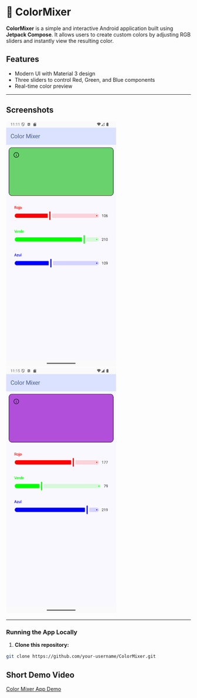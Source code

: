 # 🎨 ColorMixer

**ColorMixer** is a simple and interactive Android application built using **Jetpack Compose**. It allows users to create custom colors by adjusting RGB sliders and instantly view the resulting color.

## Features

- Modern UI with Material 3 design
- Three sliders to control Red, Green, and Blue components
- Real-time color preview

---

## Screenshots

<img src="Screenshot_20250401_231154.png" alt="ColorMixer Screenshot 1" width="300"/>

<img src="Screenshot_20250401_231517.png" alt="ColorMixer Screenshot 2" width="300"/>

---

### Running the App Locally

1. **Clone this repository:**

```bash
git clone https://github.com/your-username/ColorMixer.git
```

## Short Demo Video

[Color Mixer App Demo](https://drive.google.com/file/d/1s9CN3MtU33MvpCd3ToNQYRFof1Isotwg/view?usp=sharing)
